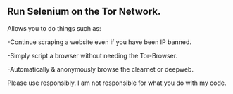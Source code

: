 

Run Selenium on the Tor Network.
------------------------------------------
Allows you to do things such as:

-Continue scraping a website even if you have been IP banned.

-Simply script a browser without needing the Tor-Browser.

-Automatically & anonymously browse the clearnet or deepweb.


Please use responsibly. I am not responsible for what you do with my code.

